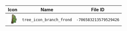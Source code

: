 | Icon | Name | File ID |
| ---  | ---  | ---     |
| ![](tree_icon_branch_frond.png) | `tree_icon_branch_frond` | `-706583213579529426` |
